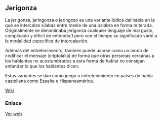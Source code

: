 ## Jerigonza

La jerigonza, jeringonza o jeringozo es una variante lúdica del habla en la que se intercalan sílabas entre medio de una palabra en forma reiterada. Originalmente se denominaba jerigonza cualquier lenguaje de mal gusto, complicado y difícil de entender,1​ pero con el tiempo su significado varió a la modalidad específica de intercalación.

Además del entretenimiento, también puede usarse como un modo de codificar el mensaje (criptolalia) de forma que otras personas cercanas a los hablantes no acostumbrados a esta forma de hablar no consigan entender lo que los hablantes dicen.

Estas variantes se dan como juego o entretenimiento en países de habla castellana como España e Hispanoamérica.

[Wiki](https://es.wikipedia.org/wiki/Jerigonza)

### Enlace
[Ver web](https://zelys.github.io/jerigonza-es)
